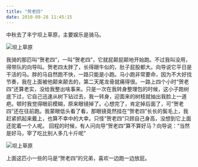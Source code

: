 ```yaml
---
title: "贺老四"
date: 2010-09-28 11:45:15
---
```


中秋去了丰宁坝上草原，主要娱乐是骑马。 

![坝上草原](../../../images/2010/img_5475.jpg "坝上草原") 

我骑的那匹叫“贺老四”，一叫“贺老四”，它就屁颠屁颠地开始跑。不过我叫没用，得带队的向导叫。贺老四太胖了，长得跟牛似的，肚子屁股都大。向导说它平日是干活的马。胖的马自然跑不快，一路只能是小跑。马小跑非常要命，因为不大好找节奏，我在上面被他颠来颠去的，第二天尾龙骨就痛得很。一路上四个小时“贺老四”还算老实，没给我整出啥事来。只是一次在我转身整理包的时候，这小子跑树底下过，它自己迅速从树下钻过去，我一转身，迎面来的树枝就抽出我脸上一道疤。顿时我觉得眼前模糊，原来眼镜掉了。心想完了，肯定掉后面了，可“贺老四”还在往前跑。我蒙眼低头看了看，那眼镜竟然挂在“贺老四”长长的鬓毛上，我赶紧抓起来戴上，也算不幸中的大幸。只怪“贺老四”只顾自己身高，没想到它上面还驼着一个人呢。 回程的时候，有人问向导“贺老四”算不算好马？向导说：“当然是好马，宰了吃比别人多几十斤呢” 

![坝上草原](../../../images/2010/img_5480.jpg "坝上草原") 

上面这匹小一些的马是“贺老四”的兄弟，喜欢一边跑一边放屁。